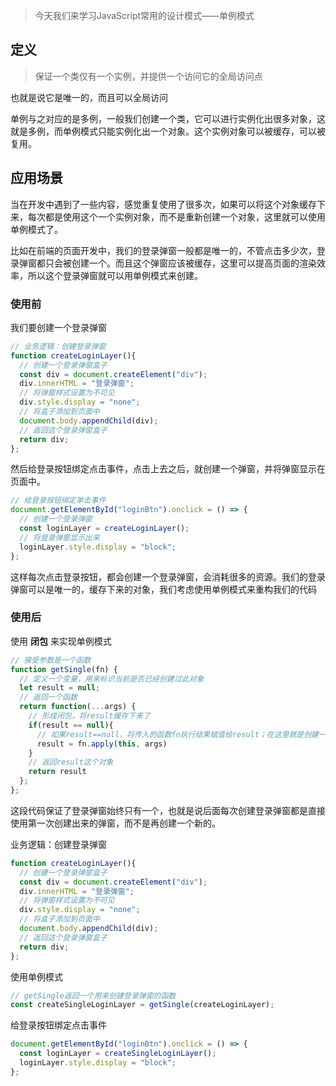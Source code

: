 
> 今天我们来学习JavaScript常用的设计模式——单例模式

## 定义

> 保证一个类仅有一个实例，并提供一个访问它的全局访问点

也就是说它是唯一的，而且可以全局访问

单例与之对应的是多例，一般我们创建一个类，它可以进行实例化出很多对象，这就是多例，而单例模式只能实例化出一个对象。这个实例对象可以被缓存，可以被复用。


## 应用场景

当在开发中遇到了一些内容，感觉重复使用了很多次，如果可以将这个对象缓存下来，每次都是使用这个一个实例对象，而不是重新创建一个对象，这里就可以使用单例模式了。

比如在前端的页面开发中，我们的登录弹窗一般都是唯一的，不管点击多少次，登录弹窗都只会被创建一个。而且这个弹窗应该被缓存，这里可以提高页面的渲染效率，所以这个登录弹窗就可以用单例模式来创建。



### 使用前

我们要创建一个登录弹窗

```js
// 业务逻辑：创建登录弹窗
function createLoginLayer(){
  // 创建一个登录弹窗盒子
  const div = document.createElement("div");
  div.innerHTML = "登录弹窗";
  // 将弹窗样式设置为不可见
  div.style.display = "none";
  // 将盒子添加到页面中
  document.body.appendChild(div);
  // 返回这个登录弹窗盒子
  return div;
};
```

然后给登录按钮绑定点击事件，点击上去之后，就创建一个弹窗，并将弹窗显示在页面中。

```js
// 给登录按钮绑定单击事件
document.getElementById("loginBtn").onclick = () => {
  // 创建一个登录弹窗
  const loginLayer = createLoginLayer();
  // 将登录弹窗显示出来
  loginLayer.style.display = "block";
};
```

这样每次点击登录按钮，都会创建一个登录弹窗，会消耗很多的资源。我们的登录弹窗可以是唯一的，缓存下来的对象，我们考虑使用单例模式来重构我们的代码


### 使用后

使用 **闭包** 来实现单例模式

```js
// 接受参数是一个函数
function getSingle(fn) {
  // 定义一个变量，用来标识当前是否已经创建过此对象
  let result = null;
  // 返回一个函数
  return function(...args) {
    // 形成闭包，将result缓存下来了
    if(result == null){
      // 如果result==null，将传入的函数fn执行结果赋值给result；在这里就是创建一个登录弹窗盒子
      result = fn.apply(this, args)
    }
    // 返回result这个对象
    return result
  };
};
```


这段代码保证了登录弹窗始终只有一个，也就是说后面每次创建登录弹窗都是直接使用第一次创建出来的弹窗，而不是再创建一个新的。


业务逻辑：创建登录弹窗

```js
function createLoginLayer(){
  // 创建一个登录弹窗盒子
  const div = document.createElement("div");
  div.innerHTML = "登录弹窗";
  // 将弹窗样式设置为不可见
  div.style.display = "none";
  // 将盒子添加到页面中
  document.body.appendChild(div);
  // 返回这个登录弹窗盒子
  return div;
};
```

使用单例模式

```js
// getSingle返回一个用来创建登录弹窗的函数
const createSingleLoginLayer = getSingle(createLoginLayer);
```

给登录按钮绑定点击事件
```js
document.getElementById("loginBtn").onclick = () => {
  const loginLayer = createSingleLoginLayer();
  loginLayer.style.display = "block";
};
```


